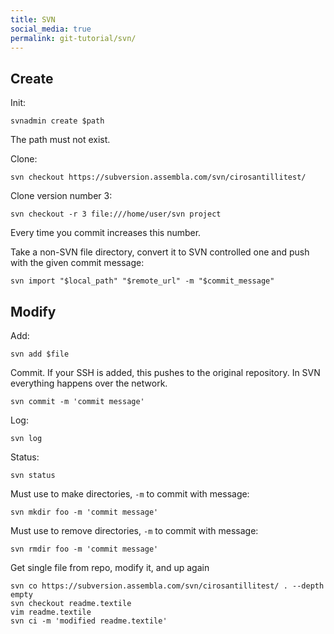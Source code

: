 ```yaml
---
title: SVN
social_media: true
permalink: git-tutorial/svn/
---
```



## Create

Init:

    svnadmin create $path

The path must not exist.

Clone:

    svn checkout https://subversion.assembla.com/svn/cirosantillitest/

Clone version number 3:

    svn checkout -r 3 file:///home/user/svn project

Every time you commit increases this number.

Take a non-SVN file directory, convert it to SVN controlled one and push with the given commit message:

    svn import "$local_path" "$remote_url" -m "$commit_message"

## Modify

Add:

    svn add $file

Commit. If your SSH is added, this pushes to the original repository. In SVN everything happens over the network.

    svn commit -m 'commit message'

Log:

    svn log

Status:

    svn status

Must use to make directories, `-m` to commit with message:

    svn mkdir foo -m 'commit message'

Must use to remove directories, `-m` to commit with message:

    svn rmdir foo -m 'commit message'

Get single file from repo, modify it, and up again

    svn co https://subversion.assembla.com/svn/cirosantillitest/ . --depth empty
    svn checkout readme.textile
    vim readme.textile
    svn ci -m 'modified readme.textile'
